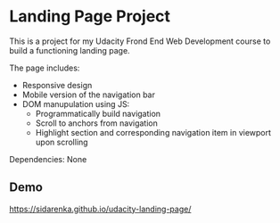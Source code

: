 # Landing Page Project

This is a project for my Udacity Frond End Web Development course to build a functioning landing page.

The page includes: 
* Responsive design 
* Mobile version of the navigation bar 
* DOM manupulation using JS:
    * Programmatically build navigation
    * Scroll to anchors from navigation
    * Highlight section and corresponding navigation item in viewport upon scrolling

 Dependencies: None

## Demo 

https://sidarenka.github.io/udacity-landing-page/
